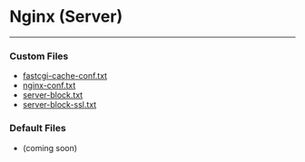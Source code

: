 # Nginx (Server)

---

### Custom Files

* <a href="fastcgi-cache-conf.txt">fastcgi-cache-conf.txt</a>
* <a href="nginx-conf.txt">nginx-conf.txt</a>
* <a href="server-block.txt">server-block.txt</a>
* <a href="server-block-ssl.txt">server-block-ssl.txt</a>

### Default Files

* (coming soon)
